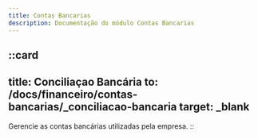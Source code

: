 ```yaml
---
title: Contas Bancarias
description: Documentação do módulo Contas Bancarias
---
```


  ::card
  ---
  title: Conciliaçao Bancária
  to: /docs/financeiro/contas-bancarias/_conciliacao-bancaria
  target: _blank
  ---
  Gerencie as contas bancárias utilizadas pela empresa.
  ::
